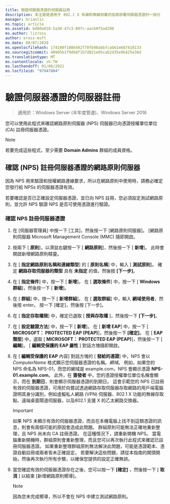 ```yaml
---
title: 驗證伺服器憑證的伺服器註冊
description: 本主題是適用于 802.1 X 有線和無線部署的指南部署伺服器憑證的一部分
manager: brianlic
ms.topic: article
ms.assetid: bd80a018-5a30-47c3-89fc-aacb9f5ad298
ms.author: lizross
author: eross-msft
ms.date: 08/07/2020
ms.openlocfilehash: 174100f1886492f70fb98abbfcab61e687418133
ms.sourcegitcommit: 40905b1f9d68f1b7d821e05cab2d35e9b425e38d
ms.translationtype: MT
ms.contentlocale: zh-TW
ms.lasthandoff: 01/06/2021
ms.locfileid: "97947804"
---
```

# <a name="verify-server-enrollment-of-a-server-certificate"></a>驗證伺服器憑證的伺服器註冊

>適用於：Windows Server (半年度管道)、Windows Server 2016

您可以使用此程式來確認網路原則伺服器 (NPS) 伺服器已向憑證授權單位單位 (CA) 註冊伺服器憑證。

>[!NOTE]
>若要完成這些程式，至少需要 **Domain Admins** 群組的成員資格。

## <a name="verify-network-policy-server-nps-enrollment-of-a-server-certificate"></a>確認 (NPS) 註冊伺服器憑證的網路原則伺服器

因為 NPS 用來驗證和授權網路連線要求，所以在網路原則中使用時，請務必確定您發行給 NPSs 的伺服器憑證有效。

若要確認是否已正確設定伺服器憑證，並已向 NPS 註冊，您必須設定測試網路原則，並允許 NPS 驗證 NPS 是否可使用憑證進行驗證。

### <a name="to-verify-nps-enrollment-of-a-server-certificate"></a>確認 NPS 註冊伺服器憑證

1.  在 [伺服器管理員] 中按一下 [工具]，然後按一下 [網路原則伺服器]。 [網路原則伺服器 Microsoft Management Console (MMC) 隨即開啟。

2.  按兩下 [ **原則**]，以滑鼠右鍵按一下 [ **網路原則**]，然後按一下 [ **新增**]。 此時會開啟新增網路原則精靈。

3.  在 [ **指定網路原則名稱和連線類型**] 的 [ **原則名稱**] 中，輸入 [ **測試原則**]。 確定 **網路存取伺服器的類型** 具有 **未指定** 的值，然後按 **[下一步]**。

4.  在 [ **指定條件**] 中，按一下 [ **新增**]。 在 [ **選取條件**] 中，按一下 [ **Windows 群組**]，然後按一下 [ **新增**]。

5.  在 [ **群組**] 中，按一下 [ **新增群組**]。 在 [ **選取群組**] 中，輸入 **網域使用者**，然後按 enter。 按一下 [確定]，然後按 [下一步]。

6.  在 [ **指定存取權限**] 中，確定已選取 [ **授與存取權** ]，然後按一下 **[下一步]**。

7.  在 [ **設定驗證方法**] 中，按一下 [ **新增**]。 在 [ **新增 EAP**] 中，按一下 [ **MICROSOFT： PROTECTED EAP (PEAP)**]，然後按一下 **[確定]**。 在 [ **EAP 類型**] 中，選取 [ **MICROSOFT： PROTECTED EAP (PEAP)**]，然後按一下 [ **編輯**]。 [ **編輯受保護的 EAP 屬性** ] 對話方塊隨即開啟。

8.  在 [ **編輯受保護的 EAP** 內容] 對話方塊的 [ **發給的憑證**] 中，NPS 會以 *ComputerName* 格式顯示您伺服器憑證的名稱。*網域*。 例如，如果您的 NPS 命名為 NPS-01，而您的網域是 example.com，NPS 會顯示憑證 **NPS-01.example.com**。 此外，在 **簽發者** 中，您的憑證授權單位單位名稱會顯示，而在 **到期日**，則會顯示伺服器憑證的到期日。 這會示範您的 NPS 已註冊有效的伺服器憑證，可用於向嘗試透過網路存取伺服器存取網路的用戶端電腦證明其身分識別，例如虛擬私人網路 (VPN) 伺服器、802.1 X 功能的無線存取點、遠端桌面閘道伺服器，以及802.1 支援 X 的乙太網路交換器。

    > [!IMPORTANT]
    > 如果 NPS 未顯示有效的伺服器憑證，而且在本機電腦上找不到這類憑證的訊息，則會有兩個可能的原因會造成此問題。 群組原則可能無法正確地重新整理，且 NPS 尚未向 CA 註冊憑證。 在這種情況下，請重新開機 NPS。 當電腦重新開機時，群組原則會重新整理，而且您可以再次執行此程式來確認已註冊伺服器憑證。 如果重新整理群組原則無法解決此問題，可能是憑證範本、憑證自動註冊或兩者皆未正確設定。 若要解決這些問題，請從本指南的開頭開始，然後再次執行所有步驟，以確保您提供的設定正確無誤。

9. 當您確認有效的伺服器憑證存在之後，您可以按一下 **[確定]** ，然後按一下 [ **取消** ] 以結束 [新增網路原則嚮導]。

    > [!NOTE]
    > 因為您未完成嚮導，所以不會在 NPS 中建立測試網路原則。



